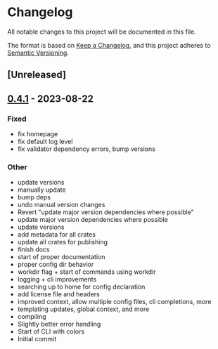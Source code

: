 # Changelog
All notable changes to this project will be documented in this file.

The format is based on [Keep a Changelog](https://keepachangelog.com/en/1.0.0/),
and this project adheres to [Semantic Versioning](https://semver.org/spec/v2.0.0.html).

## [Unreleased]

## [0.4.1](https://github.com/xenoterracide/brix/compare/brix_cli-v0.4.0...brix_cli-v0.4.1) - 2023-08-22

### Fixed
- fix homepage
- fix default log level
- fix validator dependency errors, bump versions

### Other
- update versions
- manually update
- bump deps
- undo manual version changes
- Revert "update major version dependencies where possible"
- update major version dependencies where possible
- update versions
- add metadata for all crates
- update all crates for publishing
- finish docs
- start of proper documentation
- proper config dir behavior
- workdir flag + start of commands using workdir
- logging + cli improvements
- searching up to home for config declaration
- add license file and headers
- improved context, allow multiple config files, cli completions, more
- templating updates, global context, and more
- compiling
- Slightly better error handling
- Start of CLI with colors
- Initial commit
